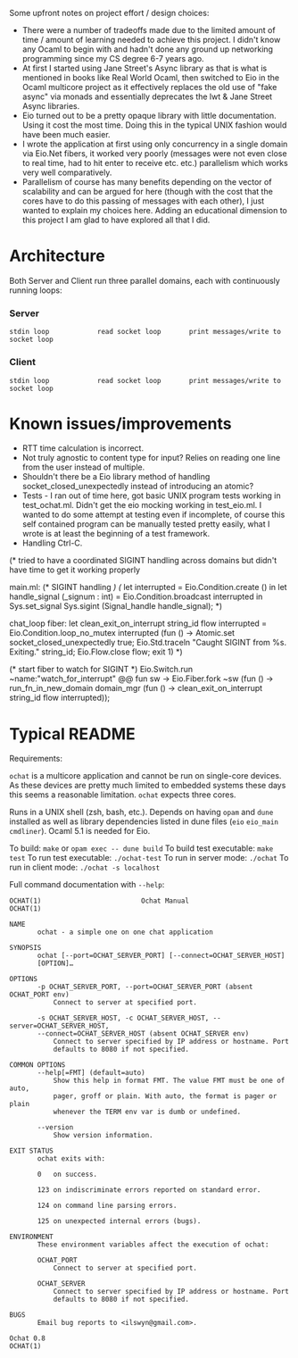 Some upfront notes on project effort / design choices:

* There were a number of tradeoffs made due to the limited amount of time / amount of learning needed to achieve this project. I didn't know any Ocaml to begin with and hadn't done any ground up networking programming since my CS degree 6-7 years ago.
* At first I started using Jane Street's Async library as that is what is mentioned in books like Real World Ocaml, then switched to Eio in the Ocaml multicore project as it effectively replaces the old use of "fake async" via monads and essentially deprecates the lwt & Jane Street Async libraries.
* Eio turned out to be a pretty opaque library with little documentation. Using it cost the most time. Doing this in the typical UNIX fashion would have been much easier.
* I wrote the application at first using only concurrency in a single domain via Eio.Net fibers, it worked very poorly (messages were not even close to real time, had to hit enter to receive etc. etc.) parallelism which works very well comparatively.
* Parallelism of course has many benefits depending on the vector of scalability and can be argued for here (though with the cost that the cores have to do this passing of messages with each other), I just wanted to explain my choices here. Adding an educational dimension to this project I am glad to have explored all that I did.

# Architecture

Both Server and Client run three parallel domains, each with continuously running loops:

###                            Server
```stdin loop            read socket loop       print messages/write to socket loop```

###                            Client
```stdin loop            read socket loop       print messages/write to socket loop```

# Known issues/improvements

* RTT time calculation is incorrect.
* Not truly agnostic to content type for input? Relies on reading one line from the user instead of multiple.
* Shouldn't there be a Eio library method of handling socket_closed_unexpectedly instead of introducing an atomic?
* Tests - I ran out of time here, got basic UNIX program tests working in test_ochat.ml. Didn't get the eio mocking working in test_eio.ml. I wanted to do some attempt at testing even if incomplete, of course this self contained program can be manually tested pretty easily, what I wrote is at least the beginning of a test framework.
* Handling Ctrl-C.

(* tried to have a coordinated SIGINT handling across domains but didn't have time to get it working properly

main.ml:
(* SIGINT handling *)
  (* let interrupted = Eio.Condition.create () in
  let handle_signal (_signum : int) =
    Eio.Condition.broadcast interrupted
  in
  Sys.set_signal Sys.sigint (Signal_handle handle_signal); *)

chat_loop fiber:
let clean_exit_on_interrupt string_id flow interrupted =
  Eio.Condition.loop_no_mutex interrupted (fun () ->
  Atomic.set socket_closed_unexpectedly true;
  Eio.Std.traceln "Caught SIGINT from %s. Exiting." string_id;
  Eio.Flow.close flow;
  exit 1) *)

  (* start fiber to watch for SIGINT *)
  Eio.Switch.run ~name:"watch_for_interrupt" @@ fun sw ->
  Eio.Fiber.fork ~sw (fun () -> run_fn_in_new_domain domain_mgr (fun () -> clean_exit_on_interrupt string_id flow interrupted));

# Typical README

Requirements:

`ochat` is a multicore application and cannot be run on single-core devices. As these devices are pretty much limited to embedded systems these days this seems a reasonable limitation. `ochat` expects three cores.

Runs in a UNIX shell (zsh, bash, etc.). Depends on having `opam` and `dune` installed as well as library dependencies listed in dune files (`eio` `eio_main` `cmdliner`). Ocaml 5.1 is needed for Eio.

To build: `make` or `opam exec -- dune build`
To build test executable: `make test`
To run test executable: `./ochat-test`
To run in server mode: `./ochat`
To run in client mode: `./ochat -s localhost`

Full command documentation with `--help`:
```
OCHAT(1)                         Ochat Manual                         OCHAT(1)

NAME
       ochat - a simple one on one chat application

SYNOPSIS
       ochat [--port=OCHAT_SERVER_PORT] [--connect=OCHAT_SERVER_HOST]
       [OPTION]…

OPTIONS
       -p OCHAT_SERVER_PORT, --port=OCHAT_SERVER_PORT (absent OCHAT_PORT env)
           Connect to server at specified port.

       -s OCHAT_SERVER_HOST, -c OCHAT_SERVER_HOST, --server=OCHAT_SERVER_HOST,
       --connect=OCHAT_SERVER_HOST (absent OCHAT_SERVER env)
           Connect to server specified by IP address or hostname. Port
           defaults to 8080 if not specified.

COMMON OPTIONS
       --help[=FMT] (default=auto)
           Show this help in format FMT. The value FMT must be one of auto,
           pager, groff or plain. With auto, the format is pager or plain
           whenever the TERM env var is dumb or undefined.

       --version
           Show version information.

EXIT STATUS
       ochat exits with:

       0   on success.

       123 on indiscriminate errors reported on standard error.

       124 on command line parsing errors.

       125 on unexpected internal errors (bugs).

ENVIRONMENT
       These environment variables affect the execution of ochat:

       OCHAT_PORT
           Connect to server at specified port.

       OCHAT_SERVER
           Connect to server specified by IP address or hostname. Port
           defaults to 8080 if not specified.

BUGS
       Email bug reports to <ilswyn@gmail.com>.

Ochat 0.8                                                             OCHAT(1)
```
